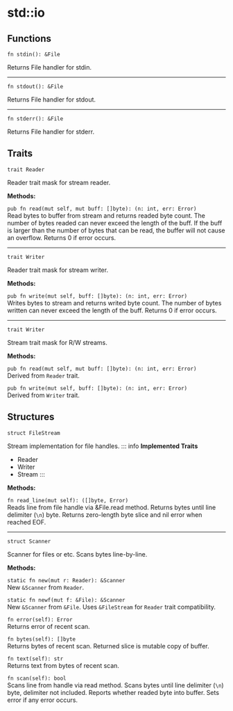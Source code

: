 # std::io
## Functions

```jule
fn stdin(): &File
```
Returns File handler for stdin.

---

```jule
fn stdout(): &File
```
Returns File handler for stdout.

---

```jule
fn stderr(): &File
```
Returns File handler for stderr.

## Traits

```jule
trait Reader
```
Reader trait mask for stream reader.

**Methods:**

`pub fn read(mut self, mut buff: []byte): (n: int, err: Error)`\
Read bytes to buffer from stream and returns readed byte count. The number of bytes readed can never exceed the length of the buff. If the buff is larger than the number of bytes that can be read, the buffer will not cause an overflow. Returns 0 if error occurs.

---

```jule
trait Writer
```
Reader trait mask for stream writer.

**Methods:**

`pub fn write(mut self, buff: []byte): (n: int, err: Error)`\
Writes bytes to stream and returns writed byte count. The number of bytes written can never exceed the length of the buff. Returns 0 if error occurs.

---

```jule
trait Writer
```
Stream trait mask for R/W streams.

**Methods:**

`pub fn read(mut self, mut buff: []byte): (n: int, err: Error)`\
Derived from `Reader` trait.

`pub fn write(mut self, buff: []byte): (n: int, err: Error)`\
Derived from `Writer` trait.

## Structures

```jule
struct FileStream
```
Stream implementation for file handles.
::: info
**Implemented Traits**
- Reader
- Writer
- Stream
:::

**Methods:**

`fn read_line(mut self): ([]byte, Error)`\
Reads line from file handle via &File.read method. Returns bytes until line delimiter (`\n`) byte. Returns zero-length byte slice and nil error when reached EOF.

---

```jule
struct Scanner
```
Scanner for files or etc.
Scans bytes line-by-line.

**Methods:**

`static fn new(mut r: Reader): &Scanner`\
New `&Scanner` from `Reader`.

`static fn newf(mut f: &File): &Scanner`\
New `&Scanner` from `&File`.
Uses `&FileStream` for `Reader` trait compatibility.

`fn error(self): Error`\
Returns error of recent scan.

`fn bytes(self): []byte`\
Returns bytes of recent scan.
Returned slice is mutable copy of buffer.

`fn text(self): str`\
Returns text from bytes of recent scan.

`fn scan(self): bool`\
Scans line from handle via read method. Scans bytes until line delimiter (`\n`) byte, delimiter not included. Reports whether readed byte into buffer. Sets error if any error occurs.
